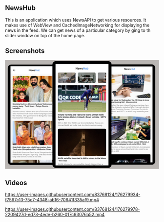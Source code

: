 ## NewsHub

This is an application which uses NewsAPI to get various resources. It makes use of WebView and CachedImageNetworking for displaying the news in the feed. We can get news of a particular category by ging to th slider window on top of the home page.

## Screenshots



<p align="center">
  <img src="news.png" width="705" alt="Beam">
</p>

## Videos

https://user-images.githubusercontent.com/83768124/176279934-f7567c13-75c7-4348-ab16-70641f335af9.mp4






https://user-images.githubusercontent.com/83768124/176279978-2209427d-ed73-4ede-b260-017c93076a52.mp4

